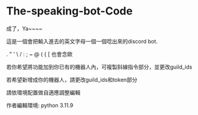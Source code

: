 # The-speaking-bot-Code

成了，Ya~~~~

這是一個會把輸入進去的英文字母一個一個唸出來的discord bot.

 . " ' \ / : ; ~ @ ( { [ 也會念歐

若你希望將功能加到你已有的機器人內，可複製斜線指令部分，並更改guild_ids

若希望新增成你的機器人，請更改guild_ids和token部分

請依環境配置做自適應調整編輯

作者編輯環境: python 3.11.9


